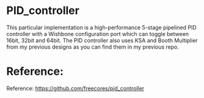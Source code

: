 # PID_controller
This particular implementation is a high-performance 5-stage pipelined PID controller with a Wishbone configuration port which can toggle between 16bit, 32bit and 64bit. The PID controller also uses KSA and Booth Multiplier from my previous designs as you can find them in my previous repo.  

# Reference:
Reference: https://github.com/freecores/pid_controller
